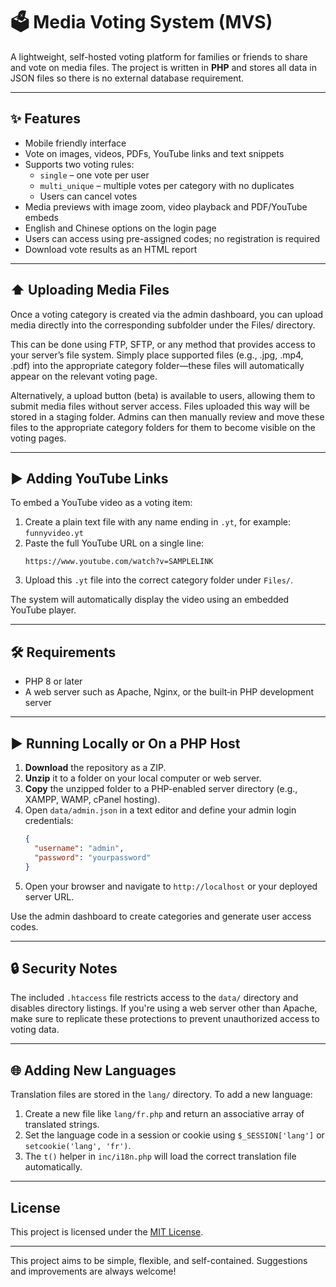 # 🗳️ Media Voting System (MVS)

A lightweight, self-hosted voting platform for families or friends to share and vote on media files. The project is written in **PHP** and stores all data in JSON files so there is no external database requirement.

---

## ✨ Features

- Mobile friendly interface  
- Vote on images, videos, PDFs, YouTube links and text snippets  
- Supports two voting rules:
  - `single` – one vote per user
  - `multi_unique` – multiple votes per category with no duplicates
  - Users can cancel votes  
- Media previews with image zoom, video playback and PDF/YouTube embeds  
- English and Chinese options on the login page  
- Users can access using pre-assigned codes; no registration is required   
- Download vote results as an HTML report  

---

## ⬆️ Uploading Media Files

Once a voting category is created via the admin dashboard, you can upload media directly into the corresponding subfolder under the Files/ directory.

This can be done using FTP, SFTP, or any method that provides access to your server’s file system. Simply place supported files (e.g., .jpg, .mp4, .pdf) into the appropriate category folder—these files will automatically appear on the relevant voting page.

Alternatively, a upload button (beta) is available to users, allowing them to submit media files without server access. Files uploaded this way will be stored in a staging folder. Admins can then manually review and move these files to the appropriate category folders for them to become visible on the voting pages.

---

## ▶️ Adding YouTube Links

To embed a YouTube video as a voting item:

1. Create a plain text file with any name ending in `.yt`, for example: `funnyvideo.yt`
2. Paste the full YouTube URL on a single line:
   ```
   https://www.youtube.com/watch?v=SAMPLELINK
   ```
3. Upload this `.yt` file into the correct category folder under `Files/`.

The system will automatically display the video using an embedded YouTube player.

---

## 🛠 Requirements

- PHP 8 or later  
- A web server such as Apache, Nginx, or the built‑in PHP development server  

---

## ▶️ Running Locally or On a PHP Host

1. **Download** the repository as a ZIP.
2. **Unzip** it to a folder on your local computer or web server.
3. **Copy** the unzipped folder to a PHP-enabled server directory (e.g., XAMPP, WAMP, cPanel hosting).
4. Open `data/admin.json` in a text editor and define your admin login credentials:
   ```json
   {
     "username": "admin",
     "password": "yourpassword"
   }
   ```
5. Open your browser and navigate to `http://localhost` or your deployed server URL.

Use the admin dashboard to create categories and generate user access codes.

---

## 🔒 Security Notes

The included `.htaccess` file restricts access to the `data/` directory and disables directory listings. If you're using a web server other than Apache, make sure to replicate these protections to prevent unauthorized access to voting data.

---

## 🌐 Adding New Languages

Translation files are stored in the `lang/` directory. To add a new language:

1. Create a new file like `lang/fr.php` and return an associative array of translated strings.
2. Set the language code in a session or cookie using `$_SESSION['lang']` or `setcookie('lang', 'fr')`.
3. The `t()` helper in `inc/i18n.php` will load the correct translation file automatically.

---

## License

This project is licensed under the [MIT License](LICENSE).

---

This project aims to be simple, flexible, and self-contained. Suggestions and improvements are always welcome!
